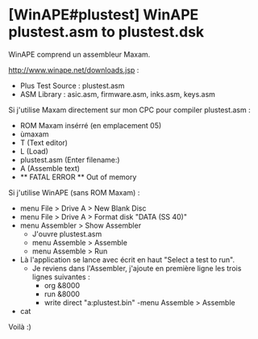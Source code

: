 # [WinAPE#plustest] WinAPE plustest.asm to plustest.dsk

WinAPE comprend un assembleur Maxam.

http://www.winape.net/downloads.jsp :
- Plus Test Source : plustest.asm
- ASM Library : asic.asm, firmware.asm, inks.asm, keys.asm


Si j'utilise Maxam directement sur mon CPC pour compiler plustest.asm :
- ROM Maxam insérré (en emplacement 05)
- ùmaxam
- T (Text editor)
- L (Load)
- plustest.asm (Enter filename:)
- A (Assemble text)
- ** FATAL ERROR ** Out of memory

Si j'utilise WinAPE (sans ROM Maxam) :
- menu File > Drive A > New Blank Disc
- menu File > Drive A > Format disk "DATA (SS 40)"
- menu Assembler > Show Assembler
	- J'ouvre plustest.asm
	- menu Assemble > Assemble
	- menu Assemble > Run
- Là l'application se lance avec écrit en haut "Select a test to run".
	- Je reviens dans l'Assembler, j'ajoute en première ligne les trois lignes suivantes :
		- org &8000
		- run &8000
		- write direct "a:plustest.bin"
	-menu Assemble > Assemble
- cat

Voilà :)
